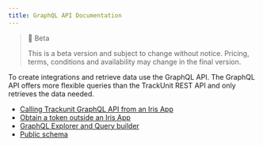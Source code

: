 ```yaml
---
title: GraphQL API Documentation
---
```


> 🚧 Beta
> 
> This is a beta version and subject to change without notice. Pricing, terms, conditions and availability may change in the final version.

To create integrations and retrieve data use the GraphQL API. The GraphQL API offers more flexible queries than the TrackUnit REST API and only retrieves the data needed.

- [Calling Trackunit GraphQL API from an Iris App](https://developers.trackunit.com/docs/graphql-api)
- [Obtain a token outside an Iris App](https://developers.trackunit.com/reference/access-token)
- [GraphQL Explorer and Query builder](./graphql-explorer)  
- [Public schema](https://apps.iris.trackunit.com/graphql-public-viewer/schema.gql)
